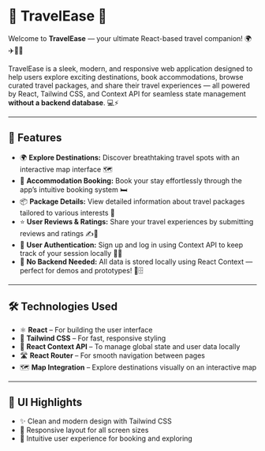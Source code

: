 # 🌟 TravelEase 🌟

Welcome to **TravelEase** — your ultimate React-based travel companion! 🌍✈️🏨✨

TravelEase is a sleek, modern, and responsive web application designed to help users explore exciting destinations, book accommodations, browse curated travel packages, and share their travel experiences — all powered by React, Tailwind CSS, and Context API for seamless state management **without a backend database**. 💻⚡

---

## 🚀 Features

- 🌍 **Explore Destinations:** Discover breathtaking travel spots with an interactive map interface 🗺️  
- 🏨 **Accommodation Booking:** Book your stay effortlessly through the app’s intuitive booking system 🛏️  
- 📦 **Package Details:** View detailed information about travel packages tailored to various interests 🎒  
- ⭐ **User Reviews & Ratings:** Share your travel experiences by submitting reviews and ratings ✍️🧡  
- 🔐 **User Authentication:** Sign up and log in using Context API to keep track of your session locally 👤🔑  
- 💾 **No Backend Needed:** All data is stored locally using React Context — perfect for demos and prototypes! 🚫🗄️

---

## 🛠️ Technologies Used

- ⚛️ **React** – For building the user interface  
- 🎨 **Tailwind CSS** – For fast, responsive styling  
- 🔄 **React Context API** – To manage global state and user data locally  
- 🛣️ **React Router** – For smooth navigation between pages  
- 🗺️ **Map Integration** – Explore destinations visually on an interactive map

---

## 🎨 UI Highlights

- ✨ Clean and modern design with Tailwind CSS  
- 📱 Responsive layout for all screen sizes  
- 🧭 Intuitive user experience for booking and exploring 
